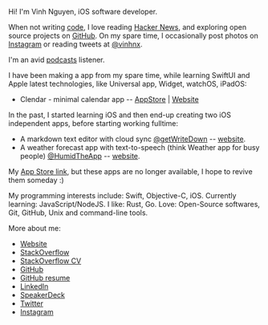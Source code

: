 Hi! I'm Vinh Nguyen, iOS software developer.

When not writing [code](https://github.com/vinhnx?tab=repositories), I love reading [Hacker News](https://news.ycombinator.com/user?id=vinhnx), and exploring open source projects on [GitHub](https://github.com/vinhnx?tab=stars). On my spare time, I occasionally post photos on [Instagram](https://instagram.com/vinhnx) or reading tweets at [@vinhnx](https://twitter.com/@vinhnx).

I'm an avid [podcasts](https://vinhnx.github.io/podcasts/) listener.

I have been making a app from my spare time, while learning SwiftUI and Apple latest technologies, like Universal app, Widget, watchOS, iPadOS:
+ Clendar - minimal calendar app -- [AppStore](https://apps.apple.com/us/app/clendar-a-calendar-app/id1548102041) | [Website](https://vinhnx.github.io/clendar-site)

In the past, I started learning iOS and then end-up creating two iOS independent apps, before starting working fulltime:
+ A markdown text editor with cloud sync [@getWriteDown](https://twitter.com/getWriteDown) -- [website](http://vinhnx.github.io/writedown-site/).
+ A weather forecast app with text-to-speech (think Weather app for busy people) [@HumidTheApp](https://twitter.com/HumidTheApp) -- [website](http://vinhnx.github.io/humid-site/). 

My [App Store link](http://itunes.com/nguyenvinh), but these apps are no longer available, I hope to revive them someday :)

My programming interests include: Swift, Objective-C, iOS. Currently learning: JavaScript/NodeJS. I like: Rust, Go. Love: Open-Source softwares, Git, GitHub, Unix and command-line tools.

More about me:

+ [Website](https://vinhnx.github.io)
+ [StackOverflow](https://stackoverflow.com/users/1477298/vinh-nguyen)
+ [StackOverflow CV](https://stackoverflow.com/cv/vinh)
+ [GitHub](https://github.com/vinhnx)
+ [GitHub resume](http://resume.github.io/?vinhnx)
+ [LinkedIn](https://www.linkedin.com/in/vinhnx)
+ [SpeakerDeck](https://speakerdeck.com/vinhnx/)
+ [Twitter](https://twitter.com/@vinhnx)
+ [Instagram](https://instagram.com/vinhnx)
